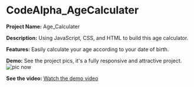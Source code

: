 # CodeAlpha_AgeCalculater

**Project Name:** Age_Calculater

**Description:** Using JavaScript, CSS, and HTML to build this age calculator.

**Features:** Easily calculate your age according to your date of birth.

**Demo:** See the project pics, it's a fully responsive and attractive project.
![pic now](https://github.com/faisalabbas001/CodeAlpha_AgeCalculater/assets/167535154/a95d22fd-0b51-435d-b459-2a07e7d0b196)

**See the video:** [Watch the demo video](https://github.com/faisalabbas001/CodeAlpha_AgeCalculater/assets/167535154/ed7a8c03-03d7-4e85-9f91-ea8144987bd2)
